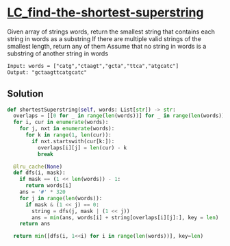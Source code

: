 # [LC_find-the-shortest-superstring](https://leetcode.com/problems/find-the-shortest-superstring)

Given array of strings words, return the smallest string that contains each string in words as a substring
If there are multiple valid strings of the smallest length, return any of them
Assume that no string in words is a substring of another string in words

```txt
Input: words = ["catg","ctaagt","gcta","ttca","atgcatc"]
Output: "gctaagttcatgcatc"
```

## Solution

```py
def shortestSuperstring(self, words: List[str]) -> str:
  overlaps = [[0 for _ in range(len(words))] for _ in range(len(words))]
  for i, cur in enumerate(words):
    for j, nxt in enumerate(words):
      for k in range(1, len(cur)):
        if nxt.startswith(cur[k:]):
          overlaps[i][j] = len(cur) - k
          break

  @lru_cache(None)
  def dfs(i, mask):
    if mask == (1 << len(words)) - 1:
      return words[i]
    ans = '#' * 320
    for j in range(len(words)):
      if mask & (1 << j) == 0:
        string = dfs(j, mask | (1 << j))
        ans = min(ans, words[i] + string[overlaps[i][j]:], key = len)
    return ans

  return min([dfs(i, 1<<i) for i in range(len(words))], key=len)
```
